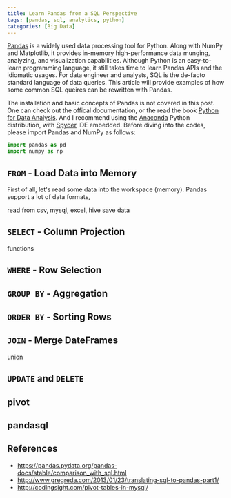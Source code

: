 ```yaml
---
title: Learn Pandas from a SQL Perspective
tags: [pandas, sql, analytics, python]
categories: [Big Data]
---
```


[Pandas](http://pandas.pydata.org/) is a widely used data processing tool for Python. Along with NumPy and Matplotlib, it provides in-memory high-performance data munging, analyzing, and visualization capabilities. Although Python is an easy-to-learn programming language, it still takes time to learn Pandas APIs and the idiomatic usages. For data engineer and analysts, SQL is the de-facto standard language of data queries. This article will provide examples of how some common SQL queires can be rewritten with Pandas.

The installation and basic concepts of Pandas is not covered in this post. One can check out the offical documentation, or the read the book [Python for Data Analysis][1]. And I recommend using the [Anaconda][2] Python distribution, with [Spyder][3] IDE embedded. Before diving into the codes, please import Pandas and NumPy as follows:

```python
import pandas as pd
import numpy as np
```

## `FROM` - Load Data into Memory

First of all, let's read some data into the workspace (memory). Pandas support a lot of data formats, 

read from csv, mysql, excel, hive
save data

<!-- more -->

## `SELECT` - Column Projection

functions

## `WHERE` - Row Selection

## `GROUP BY` - Aggregation

## `ORDER BY` - Sorting Rows

## `JOIN` - Merge DateFrames

union

## `UPDATE` and `DELETE`

## pivot

## pandasql

## References

* https://pandas.pydata.org/pandas-docs/stable/comparison_with_sql.html
* http://www.gregreda.com/2013/01/23/translating-sql-to-pandas-part1/
* http://codingsight.com/pivot-tables-in-mysql/

[1]: https://www.amazon.com/Python-Data-Analysis-Wrangling-IPython/dp/1491957662/
[2]: https://www.continuum.io/downloads
[3]: https://pythonhosted.org/spyder/
